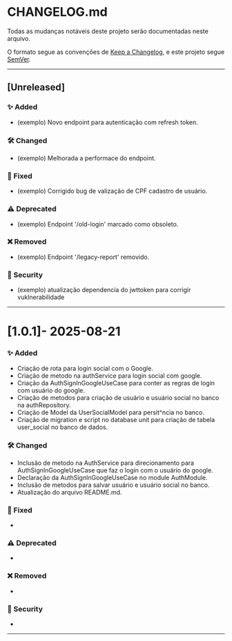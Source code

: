 # **CHANGELOG.md**

Todas as mudanças notáveis deste projeto serão documentadas neste arquivo.

O formato segue as convenções de [Keep a Changelog](https://keepachangelog.com/pt-BR/1.0.0/), e este projeto segue [SemVer](https://semver.org/lang/pt-BR/).

---
## [Unreleased]
### **✨ Added**

- (exemplo) Novo endpoint para autenticação com refresh token.

### **🛠️ Changed**

- (exemplo) Melhorada a performace do endpoint.

### **🐛 Fixed**

- (exemplo) Corrigido bug de valização de CPF cadastro de usuário.

### **⚠️ Deprecated**

- (exemplo) Endpoint '/old-login' marcado como obsoleto.

### **❌ Removed**

- (exemplo) Endpoint '/legacy-report' removido. 

### **🛑 Security**

- (exemplo) atualização dependencia do jwttoken para corrigir vuklnerabilidade

---

# **[1.0.1]- 2025-08-21**

### **✨ Added**

- Criação de rota para login social com o Google.
- Criação de metodo na authService para login social com google.
- Criação da AuthSignInGoogleUseCase para conter as regras de login com usuário do google.
- Criação de metodos para criação de usuário e usuário social no banco na authRepository.
- Criação de Model da UserSocialModel para persit^ncia no banco.
- Criação de migration e script no database unit para criação de tabela user_social no banco de dados.

### **🛠️ Changed**

- Inclusão de metodo na AuthService para direcionamento para AuthSignInGoogleUseCase que faz o login com o usuário do google.
- Declaração da AuthSignInGoogleUseCase no module AuthModule.
- Inclusão de metodos para salvar usuário e usuário social no banco.
- Atualização do arquivo README.md.

### **🐛 Fixed**

- 

### **⚠️ Deprecated**

-

### **❌ Removed**

-

### **🛑 Security**

-

---
